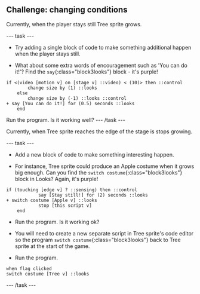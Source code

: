 ## Challenge: changing conditions

Currently, when the player stays still Tree sprite grows.

--- task ---

+ Try adding a single block of code to make something additional happen when the player stays still. 

+ What about some extra words of encouragement such as 'You can do it!'? Find the `say`{:class="block3looks"} block -  it's purple!

```blocks3
if <(video [motion v] on [stage v] ::video) < (10)> then ::control 
		change size by (1) ::looks
	else 
		change size by (-1) ::looks ::control
+ say [You can do it!] for (0.5) seconds ::looks
	end
```
Run the program. Is it working well?
--- /task ---

Currently, when Tree sprite reaches the edge of the stage is stops growing.

--- task ---

+ Add a new block of code to make something interesting happen.

+ For instance, Tree sprite could produce an Apple costume when it grows big enough. Can you find the `switch costume`{:class="block3looks"} block in Looks? Again, it's purple!

```blocks3
if (touching [edge v] ? ::sensing) then ::control
			say [Stay still!] for (2) seconds ::looks
+ switch costume [Apple v] ::looks
			stop [this script v] 
	end
```
+ Run the program. Is it working ok?

+ You will need to create a new separate script in Tree sprite's code editor so the program `switch costume`{:class="block3looks"} back to Tree sprite at the start of the game. 

+ Run the program.
```blocks3
when flag clicked
switch costume [Tree v] ::looks
```
--- /task ---



